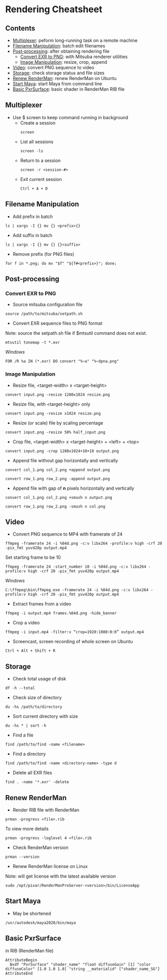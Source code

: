 # Rendering Cheatsheet
## Contents
- [Multiplexer](#multiplexer): peform long-running task on a remote machine
- [Filename Manipulation](#filename-manipulation): batch edit filenames
- [Post-processing](#post-processing): after obtaining rendering file
  - [Convert EXR to PNG](#convert-exr-to-png): with Mitsuba renderer utilities
  - [Image Manipulation](#image-manipulation): resize, crop, append
- [Video](#video): convert PNG sequence to video
- [Storage](#storage): check storage status and file sizes
- [Renew RenderMan](#renew-renderman): renew RenderMan on Ubuntu
- [Start Maya](#start-maya): start Maya from command line
- [Basic PxrSurface](#basic-pxrsurface): basic shader in RenderMan RIB file

## Multiplexer
- Use $ screen to keep command running in background
  - Create a session
    ```
    screen
    ```
  - List all sessions
    ```
    screen -ls
    ```
  - Return to a session
    ```
    screen -r <session-#>
    ```
  - Exit current session
    ```
    Ctrl + A + D
    ```
## Filename Manipulation

- Add prefix in batch
```
ls | xargs -I {} mv {} <prefix>{}
```

- Add suffix in batch

```
ls | xargs -I {} mv {} {}<suffix>
```

- Remove prefix (for PNG files)
```
for f in *.png; do mv "$f" "${f#<prefix>}"; done;
```
## Post-processing
### Convert EXR to PNG
- Source mitsuba configuration file
```
source /path/to/mitsuba/setpath.sh
```
- Convert EXR sequence files to PNG format

Note: source the setpath.sh file if $mtsutil command does not exist.

```
mtsutil tonemap -t *.exr
```
_Windows_
```
FOR /R %a IN (*.exr) DO convert "%~a" "%~dpna.png"
```

### Image Manipulation
- Resize file, \<target-width> x \<target-height>
```
convert input.png -resize 1280x1024 resize.png
```

- Resize file, with \<target-height> only
```
convert input.png -resize x1024 resize.png
```

- Resize (or scale) file by scaling percentage
```
convert input.png -resize 50% half_input.png
```

- Crop file, \<target-width> x \<target-height> + \<left> + \<top>
```
convert input.png -crop 1280x1024+10+10 output.png
```

- Append file without gap horizontally and vertically
```
convert col_1.png col_2.png +append output.png
```
```
convert row_1.png row_2.png -append output.png
```

- Append file with gap of **n** pixels horizontally and vertically
```
convert col_1.png col_2.png +smush n output.png
```
```
convert row_1.png row_2.png -smush n col.png
```
## Video
- Convert PNG sequence to MP4 with framerate of 24
```
ffmpeg -framerate 24 -i %04d.png -c:v libx264 -profile:v high -crf 20 -pix_fmt yuv420p output.mp4
```
Set starting frame to be 10
```
ffmpeg -framerate 24 -start_number 10 -i %04d.png -c:v libx264 -profile:v high -crf 20 -pix_fmt yuv420p output.mp4
```
_Windows_
```
C:\ffmpeg\bin\ffmpeg.exe -framerate 24 -i %04d.png -c:v libx264 -profile:v high -crf 20 -pix_fmt yuv420p output.mp4
```

- Extract frames from a video
```
ffmpeg -i output.mp4 frames.%04d.png -hide_banner
```

- Crop a video
```
ffmpeg -i input.mp4 -filter:v “crop=1920:1080:0:0” output.mp4
```

- Screencast, screen recording of whole screen on Ubuntu
```
Ctrl + Alt + Shift + R
```

## Storage
- Check total usage of disk
```
df -h --total
```

- Check size of directory
```
du -hs /path/to/directory
```

- Sort current directory with size
```
du -hs * | sort -h
```

- Find a file
```
find /path/to/find -name <filename>
```

- Find a directory
```
find /path/to/find -name <directory-name> -type d
```

- Delete all EXR files
```
find . -name '*.exr' -delete
```

## Renew RenderMan
- Render RIB file with RenderMan
```
prman -progress <file>.rib
```

To view more details
```
prman -progress -loglevel 4 <file>.rib
```

- Check RenderMan version
```
prman --version
```

- Renew RenderMan license on Linux

Note: will get license with the latest available version
```
sudo /opt/pixar/RenderManProServer-<version>/bin/LicenseApp 
```

## Start Maya
- May be shortened
```
/usr/autodesk/maya2020/bin/maya
```

## Basic PxrSurface
in RIB (RenderMan file)
```
AttributeBegin
  Bxdf "PxrSurface" "shader_name" "float diffuseGain" [1] "color diffuseColor" [1.0 1.0 1.0] "string __materialid" ["shader_name_SG"]
AttributeEnd
```
